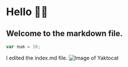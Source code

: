 # Hello 👋🏻
## Welcome to the markdown file.


``` javascript
var num = 10;
```


I edited the index.md file.
![Image of Yaktocat](https://octodex.github.com/images/yaktocat.png)
